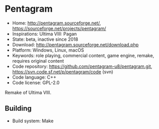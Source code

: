# Pentagram

- Home: http://pentagram.sourceforge.net/, https://sourceforge.net/projects/pentagram/
- Inspirations: Ultima VIII: Pagan
- State: beta, inactive since 2018
- Download: http://pentagram.sourceforge.net/download.php
- Platform: Windows, Linux, macOS
- Keywords: role playing, commercial content, game engine, remake, requires original content
- Code repository: https://github.com/pentagram-u8/pentagram.git, https://svn.code.sf.net/p/pentagram/code (svn)
- Code language: C++
- Code license: GPL-2.0

Remake of Ultima VIII.

## Building

- Build system: Make
